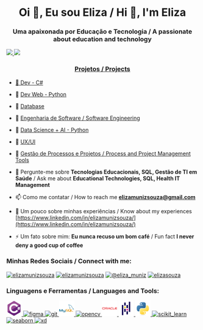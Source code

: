 <h1 align="center"> Oi 👋, Eu sou Eliza / Hi 👋, I'm Eliza</h1>
<h3 align="center"> Uma apaixonada por Educação e Tecnologia / A passionate about education and technology</h3>

<div>
  <a href="https://github.com/emssouza">
  <img height="180em" src="https://github-readme-stats.vercel.app/api?username=emssouza&show_icons=true&theme=dracula&include_all_commits=true&count_private=true"/>
  <img height="180em" src="https://github-readme-stats.vercel.app/api/top-langs/?username=emssouza&layout=compact&langs_count=16&theme=dracula"/>
</div>


<h3 align="center">Projetos / Projects</h3>

- 🔭 [Dev - C#](https://github.com/emssouza/DevWebPythonProjetoEstudo2020_02)

- 🔭 [Dev Web - Python](https://github.com/emssouza/DevWebPythonProjetoEstudo2020_02)

- 🔭 [Database](https://github.com/emssouza/DevWebPythonProjetoEstudo2020_02)

- 🔭 [Engenharia de Software / Software Engineering](https://github.com/emssouza/EngSoftwareAppMercadoDelivery)

- 🔭 [Data Science + AI - Python](https://github.com/emssouza/)

- 🔭 [UX/UI](https://github.com/emssouza/)

- 🔭 [Gestão de Processos e Projetos / Process and Project Management Tools](https://github.com/emssouza/)



- 💬 Pergunte-me sobre **Tecnologias Educacionais, SQL, Gestão de TI em Saúde** / Ask me about **Educational Technologies, SQL, Health IT Management**

- 📫 Como me contatar / How to reach me **elizamunizsouza@gmail.com**

- 📄 Um pouco sobre minhas experiências / Know about my experiences [https://www.linkedin.com/in/elizamunizsouza/](https://www.linkedin.com/in/elizamunizsouza/)

- ⚡ Um fato sobre mim: **Eu nunca recuso um bom café** / Fun fact **I never deny a good cup of coffee**

<h3 align="left"> Minhas Redes Sociais / Connect with me: </h3>
<p align="left">
<a href="https://linkedin.com/in/elizamunizsouza" target="blank"><img align="center" src="https://raw.githubusercontent.com/rahuldkjain/github-profile-readme-generator/master/src/images/icons/Social/linked-in-alt.svg" alt="elizamunizsouza" height="30" width="40" /></a>
<a href="https://fb.com/elizamunizsouza" target="blank"><img align="center" src="https://raw.githubusercontent.com/rahuldkjain/github-profile-readme-generator/master/src/images/icons/Social/facebook.svg" alt="elizamunizsouza" height="30" width="40" /></a>
<a href="https://instagram.com/@eliza_muniz" target="blank"><img align="center" src="https://raw.githubusercontent.com/rahuldkjain/github-profile-readme-generator/master/src/images/icons/Social/instagram.svg" alt="@eliza_muniz" height="30" width="40" /></a>
<a href="https://dribbble.com/elizasouza" target="blank"><img align="center" src="https://raw.githubusercontent.com/rahuldkjain/github-profile-readme-generator/master/src/images/icons/Social/dribbble.svg" alt="elizasouza" height="30" width="40" /></a>
</p>

<h3 align="left">Linguagens e Ferramentas / Languages and Tools:</h3>
<p align="left"> <a href="https://www.w3schools.com/cs/" target="_blank" rel="noreferrer"> <img src="https://raw.githubusercontent.com/devicons/devicon/master/icons/csharp/csharp-original.svg" alt="csharp" width="40" height="40"/> </a> <a href="https://www.figma.com/" target="_blank" rel="noreferrer"> <img src="https://www.vectorlogo.zone/logos/figma/figma-icon.svg" alt="figma" width="40" height="40"/> </a> <a href="https://git-scm.com/" target="_blank" rel="noreferrer"> <img src="https://www.vectorlogo.zone/logos/git-scm/git-scm-icon.svg" alt="git" width="40" height="40"/> </a> <a href="https://www.mysql.com/" target="_blank" rel="noreferrer"> <img src="https://raw.githubusercontent.com/devicons/devicon/master/icons/mysql/mysql-original-wordmark.svg" alt="mysql" width="40" height="40"/> </a> <a href="https://opencv.org/" target="_blank" rel="noreferrer"> <img src="https://www.vectorlogo.zone/logos/opencv/opencv-icon.svg" alt="opencv" width="40" height="40"/> </a> <a href="https://www.oracle.com/" target="_blank"rel="noreferrer"> <img src="https://raw.githubusercontent.com/devicons/devicon/master/icons/oracle/oracle-original.svg" alt="oracle" width="40" height="40"/> </a> <a href="https://pandas.pydata.org/" target="_blank" rel="noreferrer"> <img src="https://raw.githubusercontent.com/devicons/devicon/2ae2a900d2f041da66e950e4d48052658d850630/icons/pandas/pandas-original.svg" alt="pandas" width="40" height="40"/> </a> <a href="https://www.python.org" target="_blank" rel="noreferrer"> <img src="https://raw.githubusercontent.com/devicons/devicon/master/icons/python/python-original.svg" alt="python" width="40" height="40"/> </a> <a href="https://scikit-learn.org/" target="_blank" rel="noreferrer"> <img src="https://upload.wikimedia.org/wikipedia/commons/0/05/Scikit_learn_logo_small.svg" alt="scikit_learn" width="40" height="40"/> </a> <a href="https://seaborn.pydata.org/" target="_blank" rel="noreferrer"> <img src="https://seaborn.pydata.org/_images/logo-mark-lightbg.svg" alt="seaborn" width="40" height="40"/> </a> <a href="https://www.adobe.com/products/xd.html" target="_blank" rel="noreferrer"> <img src="https://cdn.worldvectorlogo.com/logos/adobe-xd.svg" alt="xd" width="40" height="40"/> </a> </p>

